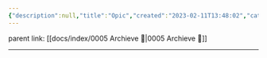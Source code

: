 ```yaml
---
{"description":null,"title":"Opic","created":"2023-02-11T13:48:02","categories":["opic","english","영어"],"aliases":["opic","오픽"],"tags":[" opic 오픽 objective ","opic","오픽","objective"],"date created":"Saturday, February 11th 2023, 1:48:02 pm","date modified":"Monday, February 27th 2023, 6:20:45 pm","updated":"2023-07-15T21:33:03","dg-publish":true,"permalink":"/docs/Opic/","dgPassFrontmatter":true}
---
```


parent link: [[docs/index/0005 Archieve 💾\|0005 Archieve 💾]]

---
